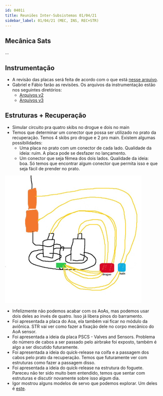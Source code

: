 ```yaml
---
id: 0401i
title: Reuniões Inter-Subsistemas 01/04/21
sidebar_label: 01/04/21 (MEC, INS, REC+STR)
---
```


## Mecânica Sats
...
## Instrumentação
- A revisão das placas será feita de acordo com o que está [nesse arquivo](https://docs.google.com/spreadsheets/d/1A2xvWYbSZRAJKCFiEnrNzytq73TQWL_NB5OxtFR9MPA/edit#gid=0). 
- Gabriel e Fábio farão as revisões. Os arquivos da instrumentação estão nos seguintes diretórios:
    - [Arquivos v2](https://drive.google.com/drive/folders/11UcjD_7_Rcfz5EgAxEMbiINrpqGl9wxV)
    - [Arquivos v3](https://drive.google.com/drive/folders/1w9IO3UjjOxYAoClBbdOeQFYJDoE2eSZD)

## Estruturas + Recuperação
- Simular circuito pra quatro skibs no drogue e dois no main
- Temos que determinar um conector que possa ser utilizado no prato da recuperação. Temos 4 skibs pro drogue e 2 pro main. Existem algumas possibilidades:
    - Uma placa no prato com um conector de cada lado. Qualidade da ideia: ruim. A placa pode se desfazer no lançamento.
    - Um conector que seja fêmea dos dois lados. Qualidade da ideia: boa. Só temos que encontrar algum conector que permita isso e que seja fácil de prender no prato. 

![img](/img/docs/reuniao/210401_prato.jpeg)

- Infelizmente não podemos acabar com os AoAs, mas podemos usar dois deles ao invés de quatro. Isso já libera pinos do barramento.
- Foi apresentada a placa do Aoa, ela também vai ficar no módulo da aviônica. STR vai ver como fazer a fixação dele no corpo mecânico do AoA sensor.
- Foi apresentada a ideia da placa PSCS - Valves and Sensors. Problema do número de cabos a ser passado pelo airbrake foi exposto, também é algo a ser discutido futuramente.
- Foi apresentada a ideia do quick-release na coifa e a passagem dos cabos pelo prato da recuperação. Temos que futuramente ver com estruturas como fazer a passagem disso.
- Foi apresentada a ideia do quick-release na estrutura do foguete. Pareceu não ter sido muito bem entendido, temos que sentar com estruturas e discutir novamente sobre isso algum dia.
- Igor mostrou alguns modelos de servo que podemos explorar. Um deles é [este](https://produto.mercadolivre.com.br/MLB-1761970151-dsservo-ds3225-25kg-digital-servo-aco-inoxidavel-engrenagem-_JM?matt_tool=87716990&matt_word=&matt_source=google&matt_campaign_id=12413740998&matt_ad_group_id=119070072438&matt_match_type=&matt_network=g&matt_device=c&matt_creative=500702333978&matt_keyword=&matt_ad_position=&matt_ad_type=pla&matt_merchant_id=359292525&matt_product_id=MLB1761970151&matt_product_partition_id=337120033364&matt_target_id=pla-337120033364&gclid=CjwKCAjw3pWDBhB3EiwAV1c5rEEruZJY5EDwf-6DavpqViKNuSAeMrLtXWo8QMLJy-n6RMqRuVb2MBoCwIgQAvD_BwE).
